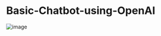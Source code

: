 # Basic-Chatbot-using-OpenAI
![image](https://github.com/user-attachments/assets/d68685e0-3bd1-412e-b648-820c80cc280a)
